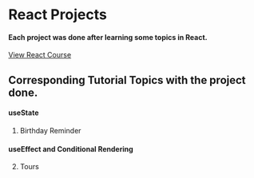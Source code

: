 # React Projects

#### Each project was done after learning some topics in React.

[View React Course](https://www.udemy.com/course/react-tutorial-and-projects-course/?referralCode=FEE6A921AF07E2563CEF)

## Corresponding Tutorial Topics with the project done.

#### useState

1. Birthday Reminder

#### useEffect and Conditional Rendering

2. Tours

